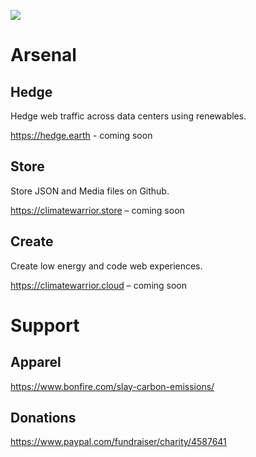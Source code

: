 ![](https://smeskey-github-prod.s3.amazonaws.com/projects/climate-warrior/climate_warrior_identity_200.png)

# Arsenal

## Hedge
Hedge web traffic across data centers using renewables.

https://hedge.earth - coming soon

## Store
Store JSON and Media files on Github.

https://climatewarrior.store – coming soon

## Create
Create low energy and code web experiences.

https://climatewarrior.cloud – coming soon

# Support

## Apparel

https://www.bonfire.com/slay-carbon-emissions/

## Donations

https://www.paypal.com/fundraiser/charity/4587641
